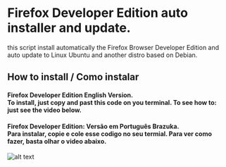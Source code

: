 # Firefox Developer Edition auto installer and update.
this script install automatically the Firefox Browser Developer Edition and auto update to Linux Ubuntu and another distro based on Debian.

## How to install / Como instalar

####  Firefox Developer Edition English Version. <br> To install, just copy and past this code on you terminal. To see how to: just see the video below.



####  Firefox Developer Edition:  Versão em Português Brazuka. <br> Para instalar, copie e cole esse codigo no seu termial. Para ver como fazer, basta olhar o video abaixo.



![alt text](https://github.com/atorresbr/firefox-developer-sh/blob/main/img/firefox-developer-edition-installer-and-update-to-linux.jpg)

